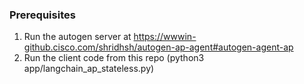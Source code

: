 ### Prerequisites

1. Run the autogen server at  https://wwwin-github.cisco.com/shridhsh/autogen-ap-agent#autogen-agent-ap
2. Run the client code from this repo (python3 app/langchain_ap_stateless.py)
